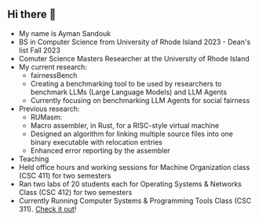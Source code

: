 ## Hi there 👋
<!--
**AymanBx/AymanBx** is a ✨ _special_ ✨ repository because its `README.md` (this file) appears on your GitHub profile.

Here are some ideas to get you started:

- 🔭 I’m currently working on ...
- 🌱 I’m currently learning ...
- 👯 I’m looking to collaborate on ...
- 🤔 I’m looking for help with ...
- 💬 Ask me about ...
- 📫 How to reach me: ...
- 😄 Pronouns: ...
- ⚡ Fun fact: ...
-->

* My name is Ayman Sandouk  
* BS in Computer Science from University of Rhode Island 2023 - Dean's list Fall 2023  
* Comuter Science Masters Researcher at the University of Rhode Island  
* My current research:
   * fairnessBench
    * Creating a benchmarking tool to be used by researchers to benchmark LLMs (Large Language Models) and LLM Agents
    * Currently focusing on benchmarking LLM Agents for social fairness
* Previous research:
  * RUMasm:
   * Macro assembler, in Rust, for a RISC-style virtual machine
   * Designed an algorithm for linking multiple source files into one binary executable with relocation entries
   * Enhanced error reporting by the assembler
* Teaching
 * Held office hours and working sessions for Machine Organization class (CSC 411) for two semesters  
 * Ran two labs of 20 students each for Operating Systems & Networks Class (CSC 412) for two semesters  
 * Currently Running Computer Systems & Programming Tools Class (CSC 311). [Check it out](https://compsys-progtools.github.io/spring2025)!
